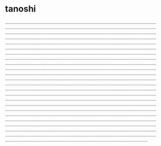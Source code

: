 # tanoshi

.........................................................................................................................................................................................................................................................................................................................................................................................................................................................................................................................................................................................................................................................................................................................................................................................................................................................................................................................................................................................................................................................................................................................................................................................................................................................................................................................................................................................................................................................................................................................................................................................................................................................................................................................................................................................................................................................................................................................................................................................................................................................................................................................................................................................................................................................................................................................................................................................................................................................................................................................................................................................................................................................................................................................................................................................................................................................................................................................................................................................................................................................................................
